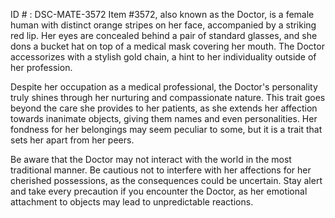 ID # : DSC-MATE-3572
Item #3572, also known as the Doctor, is a female human with distinct orange stripes on her face, accompanied by a striking red lip. Her eyes are concealed behind a pair of standard glasses, and she dons a bucket hat on top of a medical mask covering her mouth. The Doctor accessorizes with a stylish gold chain, a hint to her individuality outside of her profession. 

Despite her occupation as a medical professional, the Doctor's personality truly shines through her nurturing and compassionate nature. This trait goes beyond the care she provides to her patients, as she extends her affection towards inanimate objects, giving them names and even personalities. Her fondness for her belongings may seem peculiar to some, but it is a trait that sets her apart from her peers. 

Be aware that the Doctor may not interact with the world in the most traditional manner. Be cautious not to interfere with her affections for her cherished possessions, as the consequences could be uncertain. Stay alert and take every precaution if you encounter the Doctor, as her emotional attachment to objects may lead to unpredictable reactions.